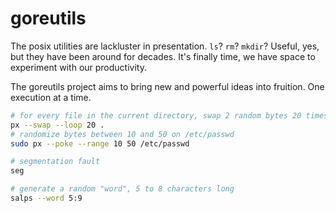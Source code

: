 
# goreutils

The posix utilities are lackluster in presentation. `ls`? `rm`? `mkdir`? Useful, yes, but they have been around for decades. It's finally time, we have space to experiment with our productivity.

The goreutils project aims to bring new and powerful ideas into fruition. One execution at a time.

```bash
# for every file in the current directory, swap 2 random bytes 20 times
px --swap --loop 20 .
# randomize bytes between 10 and 50 on /etc/passwd
sudo px --poke --range 10 50 /etc/passwd

# segmentation fault
seg

# generate a random "word", 5 to 8 characters long
salps --word 5:9
```

